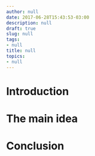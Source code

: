 ```yaml
---
author: null
date: 2017-06-28T15:43:53-03:00
description: null
draft: true
slug: null
tags:
- null
title: null
topics:
- null
---
```


# Introduction

# The main idea

# Conclusion
